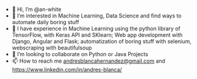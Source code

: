 - 👋 Hi, I’m @an-white
- 👀 I’m interested in Machine Learning, Data Science and find ways to automate daily boring stuff 
- 🧠 I have experience in Machine Learning using the python library of TensorFlow, with Keras API and SKlearn; Web app development with Django, Angular and Flask; automatization of boring stuff with selenium, webscraping with beautifulsoup 
- 🥽 I’m looking to collaborate on Python or Java Projects
- 📫 How to reach me andresblancahernandez@gmail.com and https://www.linkedin.com/in/andres-blanca/
<!---
an-white/an-white is a ✨ special ✨ repository because its `README.md` (this file) appears on your GitHub profile.
You can click the Preview link to take a look at your changes.
--->
